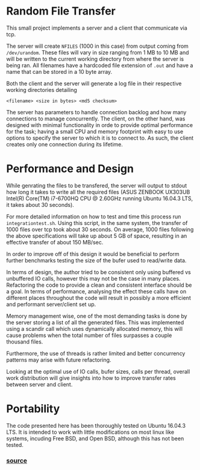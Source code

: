 # Random File Transfer

This small project implements a server and a client that communicate via tcp.

The server will create `NFILES` (1000 in this case) from output coming from
`/dev/urandom`. These files will vary in size ranging from 1 MB to 10 MB and
will be written to the current working directory from where the server is being
ran.
All filenames have a hardcoded file extension of `.out` and have a name that
can be stored in a 10 byte array.

Both the client and the server will generate a log file in their respective
working directories detailing
```
<filename> <size in bytes> <md5 checksum>
```

The server has parameters to handle connection backlog and how many connections
to manage concurrently.
The client, on the other hand, was designed with minimal functionality in orde
to provide optimal performance for the task; having a small CPU and memory 
footprint with easy to use options to specify the server to which it is to 
connect to. As such, the client creates only one connection during its lifetime.

# Performance and Design
While genrating the files to be transfered, the server will output to stdout
how long it takes to write all the required files (ASUS ZENBOOK UX303UB
Intel(R) Core(TM) i7-6700HQ CPU @ 2.60GHz running Ubuntu 16.04.3 LTS, it takes
about 30 seconds).

For more detailed information on how to test and time this process run 
`integrationtest.sh`. Using this script, in the same system, the transfer of
1000 files over tcp took about 30 seconds.
On average, 1000 files following the above specifications will take up about 5
GB of space, resulting in an effective transfer of about 150 MB/sec.

In order to improve off of this design it would be beneficial to perform
further benchmarks testing the size of the bufer used to read/write data.

In terms of design, the author tried to be consistent only using buffered vs
unbuffered IO calls, however this may not be the case in many places.
Refactoring the code to provide a clean and consistent interface should be a
goal. In terms of performance, analysing the effect these calls have on
different places throughout the code will result in possibly a more efficient
and performant server/client set up.

Memory management wise, one of the most demanding tasks is done by the server
storing a list of all the generated files. This was implemented using a scandir
call which uses dynamically allocated memory, this will cause problems when the
total number of files surpasses a couple thousand files.

Furthermore, the use of threads is rather limited and better concurrency
patterns may arise with future refactoring.

Looking at the optimal use of IO calls, bufer sizes, calls per thread, overall
work distribution will give insights into how to improve transfer rates between
server and client.

# Portability
The code presented here has been thoroughly tested on Ubuntu 16.04.3 LTS. 
It is intended to work with little modifications on most linux like systems, 
incuding Free BSD, and Open BSD, although this has not been tested.

### [source](https://github.com/alejandrox1/Algorithmscpp/tree/master/servers/filetransfer)
